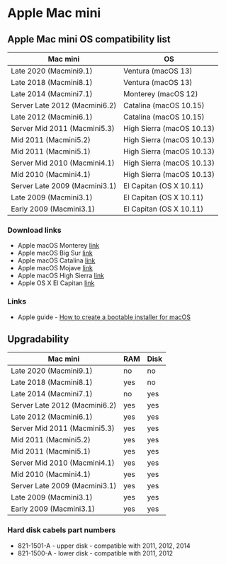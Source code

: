 # Apple Mac mini

## Apple Mac mini OS compatibility list

|Mac mini|OS|
|-|-|
| Late 2020 (Macmini9.1) | Ventura (macOS 13) |
| Late 2018 (Macmini8.1) | Ventura (macOS 13) |
| Late 2014 (Macmini7.1) | Monterey (macOS 12) |
| Server Late 2012 (Macmini6.2) | Catalina (macOS 10.15) |
| Late 2012 (Macmini6.1) | Catalina (macOS 10.15) |
| Server Mid 2011 (Macmini5.3) | High Sierra (macOS 10.13) |
| Mid 2011 (Macmini5.2) | High Sierra (macOS 10.13) |
| Mid 2011 (Macmini5.1) | High Sierra (macOS 10.13) |
| Server Mid 2010 (Macmini4.1) | High Sierra (macOS 10.13) |
| Mid 2010 (Macmini4.1) | High Sierra (macOS 10.13) |
| Server Late 2009 (Macmini3.1) | El Capitan (OS X 10.11) |
| Late 2009 (Macmini3.1) | El Capitan (OS X 10.11) |
| Early 2009 (Macmini3.1) | El Capitan (OS X 10.11) |

### Download links

- Apple macOS Monterey [link](https://apps.apple.com/us/app/macos-monterey/id1576738294?mt=12)
- Apple macOS Big Sur [link](https://apps.apple.com/us/app/macos-big-sur/id1526878132?mt=12)
- Apple macOS Catalina [link](https://apps.apple.com/us/app/macos-catalina/id1466841314?mt=12)
- Apple macOS Mojave [link](https://apps.apple.com/us/app/macos-mojave/id1398502828?mt=12)
- Apple macOS High Sierra [link](https://apps.apple.com/us/app/macos-high-sierra/id1246284741?mt=12)
- Apple OS X El Capitan [link](http://updates-http.cdn-apple.com/2019/cert/061-41424-20191024-218af9ec-cf50-4516-9011-228c78eda3d2/InstallMacOSX.dmg)

### Links

- Apple guide - [How to create a bootable installer for macOS](https://support.apple.com/en-us/HT201372)

## Upgradability

|Mac mini|RAM|Disk|
|-|-|-|
| Late 2020 (Macmini9.1) | no | no |
| Late 2018 (Macmini8.1) | yes | no |
| Late 2014 (Macmini7.1) | no | yes |
| Server Late 2012 (Macmini6.2) | yes | yes |
| Late 2012 (Macmini6.1) | yes | yes |
| Server Mid 2011 (Macmini5.3) | yes | yes |
| Mid 2011 (Macmini5.2) | yes | yes |
| Mid 2011 (Macmini5.1) | yes | yes |
| Server Mid 2010 (Macmini4.1) | yes | yes |
| Mid 2010 (Macmini4.1) | yes | yes |
| Server Late 2009 (Macmini3.1) | yes | yes |
| Late 2009 (Macmini3.1) | yes | yes |
| Early 2009 (Macmini3.1) | yes | yes |

### Hard disk cabels part numbers

- 821-1501-A - upper disk - compatible with 2011, 2012, 2014
- 821-1500-A - lower disk - compatible with 2011, 2012
